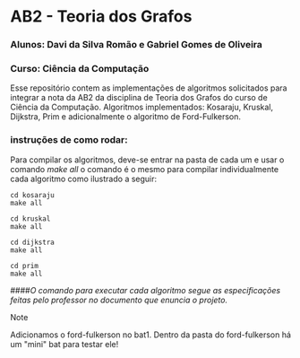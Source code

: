 # AB2 - Teoria dos Grafos
### Alunos: Davi da Silva Romão e Gabriel Gomes de Oliveira
### Curso: Ciência da Computação

Esse repositório contem as implementações de algoritmos solicitados para integrar a nota da AB2 da disciplina de Teoria dos Grafos do curso de Ciência da Computação.
Algoritmos implementados: Kosaraju, Kruskal, Dijkstra, Prim e adicionalmente o algoritmo de Ford-Fulkerson.

### instruções de como rodar:
Para compilar os algoritmos, deve-se entrar na pasta de cada um e usar o comando *make all* o comando é o mesmo para compilar individualmente cada algoritmo como ilustrado a seguir:

```
cd kosaraju
make all

cd kruskal
make all

cd dijkstra
make all

cd prim
make all
```

####*O comando para executar cada algoritmo segue as especificações feitas pelo professor no documento que enuncia o projeto.*

> [!NOTE]
> Adicionamos o ford-fulkerson no bat1.
Dentro da pasta do ford-fulkerson há um "mini" bat para testar ele!
